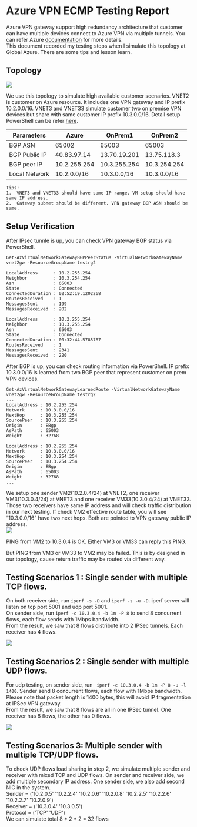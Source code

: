 # Azure VPN ECMP Testing Report

Azure VPN gateway support high redundancy architecture that customer can have multiple devices connect to Azure VPN via multiple tunnels. You can refer Azure [documentation]( https://docs.microsoft.com/en-us/azure/vpn-gateway/vpn-gateway-highlyavailable#activeactiveonprem) for more details. <br>
This document recorded my testing steps when I simulate this topology at Global Azure. There are some tips and lesson learn. <br>

## Topology

![](https://github.com/yinghli/AzureVPNECMP/blob/master/ECMP.jpg)

We use this topology to simulate high available customer scenarios. VNET2 is customer on Azure resource. It includes one VPN gateway and IP prefix 10.2.0.0/16. VNET3 and VNET33 simulate customer two on premise VPN devices but share with same customer IP prefix 10.3.0.0/16. Detail setup PowerShell can be refer [here](https://github.com/yinghli/AzureVPNECMP/blob/master/vpn1.txt).<br>

Parameters      | Azure          |OnPrem1       |OnPrem2    
----------------| -------------  |-----------   |---------     
BGP ASN         |65002           |65003         |65003         
BGP Public IP   |40.83.97.14     | 13.70.19.201 |13.75.118.3
BGP peer IP     |10.2.255.254    |10.3.255.254  |10.3.254.254    
Local Network   |10.2.0.0/16     |10.3.0.0/16   |10.3.0.0/16  

```
Tips:
1.	VNET3 and VNET33 should have same IP range. VM setup should have same IP address.
2.	Gateway subnet should be different. VPN gateway BGP ASN should be same. 
```

## Setup Verification 
After IPsec tunnle is up, you can check VPN gateway BGP status via PowerShell. <br>
```
Get-AzVirtualNetworkGatewayBGPPeerStatus -VirtualNetworkGatewayName vnet2gw -ResourceGroupName testrg2

LocalAddress      : 10.2.255.254
Neighbor          : 10.3.254.254
Asn               : 65003
State             : Connected
ConnectedDuration : 02:52:19.1202268
RoutesReceived    : 1
MessagesSent      : 199
MessagesReceived  : 202

LocalAddress      : 10.2.255.254
Neighbor          : 10.3.255.254
Asn               : 65003
State             : Connected
ConnectedDuration : 00:32:44.5785787
RoutesReceived    : 1
MessagesSent      : 2341
MessagesReceived  : 220
```

After BGP is up, you can check routing information via PowerShell. IP prefix 10.3.0.0/16 is learned from two BGP peer that represent customer on prem VPN devices.
```
Get-AzVirtualNetworkGatewayLearnedRoute -VirtualNetworkGatewayName vnet2gw -ResourceGroupName testrg2
...
LocalAddress : 10.2.255.254
Network      : 10.3.0.0/16
NextHop      : 10.3.255.254
SourcePeer   : 10.3.255.254
Origin       : EBgp
AsPath       : 65003
Weight       : 32768

LocalAddress : 10.2.255.254
Network      : 10.3.0.0/16
NextHop      : 10.3.254.254
SourcePeer   : 10.3.254.254
Origin       : EBgp
AsPath       : 65003
Weight       : 32768
...
```

We setup one sender VM2(10.2.0.4/24) at VNET2, one receiver VM3(10.3.0.4/24) at VNET3 and one receiver VM33(10.3.0.4/24) at VNET33. Those two receivers have same IP address and will check traffic distribution in our next testing. If check VM2 effective route table, you will see “10.3.0.0/16” have two next hops. Both are pointed to VPN gateway public IP address. <br>
![](https://github.com/yinghli/AzureVPNECMP/blob/master/RT.jpg)

PING from VM2 to 10.3.0.4 is OK. Either VM3 or VM33 can reply this PING.<br>

But PING from VM3 or VM33 to VM2 may be failed. This is by designed in our topology, cause return traffic may be routed via different way. <br>

## Testing Scenarios 1 : Single sender with multiple TCP flows.

On both receiver side, run `iperf -s -D` and `iperf -s -u -D`. iperf server will listen on tcp port 5001 and udp port 5001.<br>
On sender side, run `iperf -c 10.3.0.4 -b 1m -P 8` to send 8 concurrent flows, each flow sends with 1Mbps bandwidth. <br>
From the result, we saw that 8 flows distribute into 2 IPSec tunnels. Each receiver has 4 flows. <br>

![](https://github.com/yinghli/AzureVPNECMP/blob/master/TCP.jpg)

## Testing Scenarios 2 : Single sender with multiple UDP flows.

For udp testing, on sender side, run ` iperf -c 10.3.0.4 -b 1m -P 8 -u -l 1400`. Sender send 8 concurrent flows, each flow with 1Mbps bandwidth. Please note that packet length is 1400 bytes, this will avoid IP fragmentation at IPSec VPN gateway. <br>
From the result, we saw that 8 flows are all in one IPSec tunnel. One receiver has 8 flows, the other has 0 flows.<br>

![](https://github.com/yinghli/AzureVPNECMP/blob/master/UDP.jpg)

## Testing Scenarios 3: Multiple sender with multiple TCP/UDP flows.

To check UDP flows load sharing in step 2, we simulate multiple sender and receiver with mixed TCP and UDP flows. On sender and receiver side, we add multiple secondary IP address. One sender side, we also add second NIC in the system. <br>
Sender = ('10.2.0.5' '10.2.2.4' '10.2.0.6' '10.2.0.8' '10.2.2.5' '10.2.2.6' '10.2.2.7' '10.2.0.9') <br>
Receiver = ('10.3.0.4' '10.3.0.5') <br>
Protocol = ('TCP' 'UDP') <br>
We can simulate total 8 * 2 * 2 = 32 flows <br>
